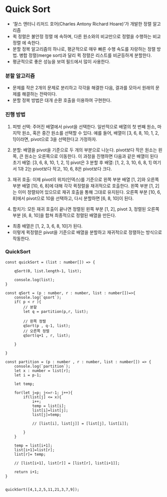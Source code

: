 # Quick Sort

- ‘찰스 앤터니 리처드 호어(Charles Antony Richard Hoare)’가 개발한 정렬 알고리즘
- 퀵 정렬은 불안정 정렬 에 속하며, 다른 원소와의 비교만으로 정렬을 수행하는 비교 정렬 에 속한다.
- 분할 정복 알고리즘의 하나로, 평균적으로 매우 빠른 수행 속도를 자랑하는 정렬 방법. 병합 정렬(merge sort)과 달리 퀵 정렬은 리스트를 비균등하게 분할한다.
- 평균적으로 좋은 성능을 보여 필드에서 많이 사용한다.

### 분할 알고리즘
- 문제를 작은 2개의 문제로 분리하고 각각을 해결한 다음, 결과를 모아서 원래의 문제를 해결하는 전략이다.
- 분할 정복 방법은 대개 순환 호출을 이용하여 구현한다.

### 진행 방법

1. 피벗 선택: 주어진 배열에서 pivot을 선택한다. 일반적으로 배열의 첫 번째 원소, 마지막 원소, 혹은 중간 원소를 선택할 수 있다. 예를 들어, 배열이 [3, 6, 8, 10, 1, 2, 1]이라면, pivot으로 3을 선택한다고 가정하자.

2. 분할: 배열을 pivot을 기준으로 두 개의 부분으로 나눈다. pivot보다 작은 원소는 왼쪽, 큰 원소는 오른쪽으로 이동한다. 이 과정을 진행하면 다음과 같은 배열이 된다
초기 배열: [3, 6, 8, 10, 1, 2, 1] pivot은 3
분할 후 배열: [1, 2, 3, 10, 6, 8, 1] 여기서 1과 2는 pivot보다 작고, 10, 6, 8은 pivot보다 크다.

3. 재귀 호출: 이제 pivot의 위치(인덱스)를 기준으로 왼쪽 부분 배열 [1, 2]와 오른쪽 부분 배열 [10, 6, 8]에 대해 각각 퀵정렬을 재귀적으로 호출한다.
 왼쪽 부분 [1, 2]는 이미 정렬되어 있으므로 재귀 호출을 통해 그대로 유지된다.
 오른쪽 부분 [10, 6, 8]에서 pivot으로 10을 선택하고, 다시 분할하면 [6, 8, 10]이 된다.

4. 합치기: 모든 재귀 호출이 끝나면 정렬된 왼쪽 부분 [1, 2], pivot 3, 정렬된 오른쪽 부분 [6, 8, 10]을 합쳐 최종적으로 정렬된 배열을 만든다.

- 최종 배열은 [1, 2, 3, 6, 8, 10]가 된다.
- 이렇게 퀵정렬은 pivot을 기준으로 배열을 분할하고 재귀적으로 정렬하는 방식으로 작동한다.

### QuickSort
```
const quickSort = (list : number[]) => {

    qSort(0, list.length-1, list);
    
    console.log(list);
}

const qSort = (p : number, r : number, list : number[])=>{
    console.log(`qsort`);
    if( p < r ){
        // 분할
        let q = partition(p,r, list);

        // 왼쪽 정렬
        qSort(p , q-1, list);
        // 오른쪽 정렬
        qSort(q+1 , r, list);
    
    }

}

const partition = (p : number , r : number, list : number[]) => {
    console.log(`partition`);
    let x : number = list[r];
    let i = p-1;

    let temp;

    for(let j=p; j<=r-1; j++){
        if(list[j] <= x){
            i++;
            temp = list[i];
            list[i]=list[j];
            list[j]=temp;

            // [list[i], list[j]] = [list[j], list[i]];

        }
    }

    temp = list[i+1];
    list[i+1]=list[r];
    list[r]= temp;

    // [list[i+1], list[r]] = [list[r], list[i+1]];

    return i+1;
}


quickSort([4,1,2,5,11,21,3,7,9]);
```